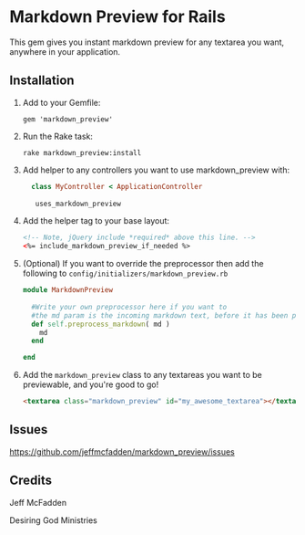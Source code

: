 # Markdown Preview for Rails

This gem gives you instant markdown preview for any textarea you want, anywhere in your application.

## Installation

1. Add to your Gemfile:

    `gem 'markdown_preview'`

2. Run the Rake task:

    `rake markdown_preview:install`

3. Add helper to any controllers you want to use markdown_preview with:

    ```ruby
      class MyController < ApplicationController
      
       uses_markdown_preview
    ```

4. Add the helper tag to your base layout:

    ```html
    <!-- Note, jQuery include *required* above this line. -->
    <%= include_markdown_preview_if_needed %>
    ```

5. (Optional) If you want to override the preprocessor then add the following to `config/initializers/markdown_preview.rb`

    ```ruby
    module MarkdownPreview
     
      #Write your own preprocessor here if you want to
      #the md param is the incoming markdown text, before it has been processed
      def self.preprocess_markdown( md )
        md 
      end
    
    end
    ```
   
6. Add the `markdown_preview` class to any textareas you want to be previewable, and you're good to go!

    ```html
    <textarea class="markdown_preview" id="my_awesome_textarea"></textarea>
    ``` 


## Issues

https://github.com/jeffmcfadden/markdown_preview/issues

## Credits

Jeff McFadden

Desiring God Ministries

